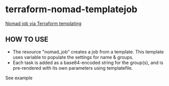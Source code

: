 # terraform-nomad-templatejob
[Nomad job via Terraform templating](https://github.com/Kreditorforeningens-Driftssentral-DA/terraform-nomad-templatejob)

## HOW TO USE
  * The resource "nomad_job" creates a job from a template. This template uses variable to populate the settings for name & groups.
  * Each task is added as a base64-encoded string for the group(s), and is pre-rendered with its own parameters using templatefile.

See example